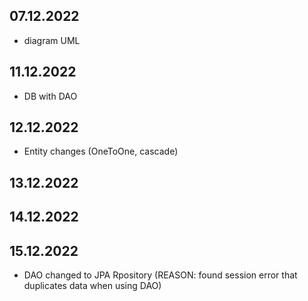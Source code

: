 ## 07.12.2022
- diagram UML
## 11.12.2022
- DB with DAO
## 12.12.2022
- Entity changes (OneToOne, cascade)
## 13.12.2022
## 14.12.2022
## 15.12.2022
- DAO changed to JPA Rpository (REASON: found session error that duplicates data when using DAO)